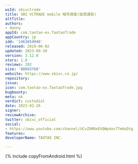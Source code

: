 ```yaml
---
wsId: sbivctrade
title: SBI VCTRADE mobile 暗号資産(仮想通貨)
altTitle: 
authors:
- danny
appId: com.taotao-ex.TaotaoTrade
appCountry: jp
idd: '1461654946'
released: 2019-06-02
updated: 2023-09-20
version: 3.12.0
stars: 1.8
reviews: 282
size: '88693760'
website: https://www.sbivc.co.jp/
repository: 
issue: 
icon: com.taotao-ex.TaotaoTrade.jpg
bugbounty: 
meta: ok
verdict: custodial
date: 2023-02-26
signer: 
reviewArchive: 
twitter: sbivc_official
social:
- https://www.youtube.com/channel/UCvZUMOeEVQWp4ov77mHuDtg
features: 
developerName: TAOTAO INC.

---
```


{% include copyFromAndroid.html %}
